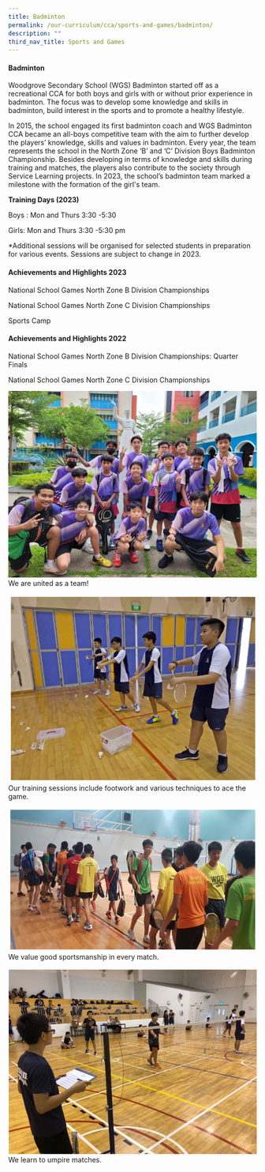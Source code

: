 ```yaml
---
title: Badminton
permalink: /our-curriculum/cca/sports-and-games/badminton/
description: ""
third_nav_title: Sports and Games
---
```

#### Badminton

Woodgrove Secondary School (WGS) Badminton started off as a recreational CCA for both boys and girls with or without prior experience in badminton. The focus was to develop some knowledge and skills in badminton, build interest in the sports and to promote a healthy lifestyle.

In 2015, the school engaged its first badminton coach and WGS Badminton CCA became an all-boys competitive team with the aim to further develop the players’ knowledge, skills and values in badminton. Every year, the team represents the school in the North Zone ‘B’ and ‘C’ Division Boys Badminton Championship. Besides developing in terms of knowledge and skills during training and matches, the players also contribute to the society through Service Learning projects. In 2023, the school’s badminton team marked a milestone with the formation of the girl's team.

**Training Days (2023)**

Boys : Mon and Thurs 3:30 -5:30

Girls: Mon and Thurs 3:30 -5:30 pm 

\*Additional sessions will be organised for selected students in preparation for various events. Sessions are subject to change in 2023.

#### Achievements and Highlights 2023

National School Games North Zone B Division Championships

National School Games North Zone C Division Championships

Sports Camp



#### Achievements and Highlights 2022

National School Games North Zone B Division Championships: Quarter Finals

National School Games North Zone C Division Championships

![](/images/CCAs/Badminton/img-20230428-wa0006.jpg)
We are united as a team!

![](/images/CCAs/Badminton/Badminton%201.png)
Our training sessions include footwork and various techniques to ace the game.

![](/images/CCAs/Badminton/Badminton%202.png)
We value good sportsmanship in every match.

![](/images/CCAs/Badminton/Badminton%203.png)
We learn to umpire matches.